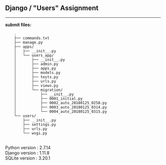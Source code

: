 ## Django / "Users" Assignment

----

**submit files:**<br />

```
    .
    ├── commands.txt
    ├── manage.py
    ├── apps/
    │   ├── __init__.py
    │   └── users_app/
    │       ├── __init__.py
    │       ├── admin.py
    │       ├── apps.py
    │       ├── models.py
    │       ├── tests.py
    │       ├── urls.py
    │       ├── views.py
    │       └── migration/
    │           ├── __init__.py
    │           ├── 0001_initial.py
    │           ├── 0002_auto_20180125_0258.py
    │           ├── 0003_auto_20180125_0314.py
    │           └── 0004_auto_20180125_0315.py
    └── users/
        ├── __init__.py
        ├── settings.py
        ├── urls.py
        └── wsgi.py

```

<br />
Python version : 2.7.14<br />
Django version : 1.11.8<br />
SQLite version : 3.20.1<br />
<br />
